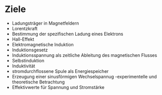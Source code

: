 # Ziele

- Ladungsträger in Magnetfeldern
 - Lorentzkraft
 - Bestimmung der spezifischen Ladung eines Elektrons
 - Hall-Effekt
- Elektromagnetische Induktion
 - Induktionsgesetz
 - Induktionsspannung als zeitliche Ableitung des magnetischen Flusses
 - Selbstinduktion
 - Induktivität
 - stromdurchflossene Spule als Energiespeicher
 - Erzeugung einer sinusförmigen Wechselspannug -experimentelle und theoretische Betrachtung
 - Effektivwerte für Spannung und Stromstärke

